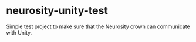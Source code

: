 # neurosity-unity-test
Simple test project to make sure that the Neurosity crown can communicate with Unity.
